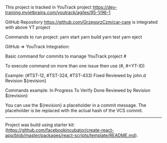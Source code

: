 This project is tracked in YouTrack project
https://dev-training.myjetbrains.com/youtrack/agiles/95-1/96-1

GitHub Repository https://github.com/GrzegorzCzm/car-care is integrated with above YT project


Commands to run project: 
yarn start
yarn build
yarn test
yarn eject


GitHub => YouTrack Integration:

Basic command for commits to manage YouTrack project
<commit comment> #<YT-ID> <YT-Command> <YT-Command>
<from new line comment visible as YT comment>

To execute command on more than one issue then use (#<YT-ID>, #<YT-ID) <YT-Command>

Example:
(#TST-12, #TST-324, #TST-433) Fixed Reviewed by john.d Revision ${revision}

Commands example:
In Progress
To Verify
Done
Reviewed by <user>
Revision ${revision}

You can use the ${revision} a placeholder in a commit message. The placeholder is be replaced with the actual hash of the VCS commit.

_____________________________________________________________________________________

Project was build using starter kit:(https://github.com/facebookincubator/create-react-app/blob/master/packages/react-scripts/template/README.md).

